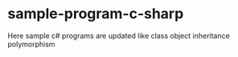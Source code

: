 # sample-program-c-sharp
Here sample c# programs are updated like class object inheritance polymorphism
